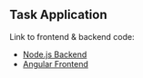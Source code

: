 ## Task Application
Link to frontend & backend code:
- [Node.js Backend](https://nodejs.org/)
- [Angular Frontend](https://github.com/sanrajmalik/Todo_angular)